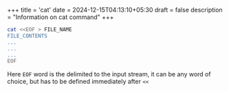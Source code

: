 +++
title = 'cat'
date = 2024-12-15T04:13:10+05:30
draft = false
description = "Information on cat command"
+++

```sh
cat <<EOF > FILE_NAME
FILE_CONTENTS
...
...
...
EOF
```

Here `EOF` word is the delimited to the input stream, it can be any word of choice, but has to be defined immediately after `<<`
